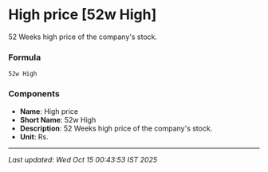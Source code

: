 # High price [52w High]
52 Weeks high price of the company's stock.

### Formula
```text
52w High
```


### Components
- **Name**: High price
- **Short Name**: 52w High
- **Description**: 52 Weeks high price of the company's stock.
- **Unit**: Rs.

---
*Last updated: Wed Oct 15 00:43:53 IST 2025*
